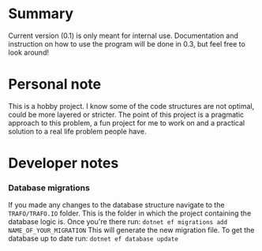 # Summary
Current version (0.1) is only meant for internal use. Documentation and instruction on how to use the program will be done in 0.3, but feel free to look around!

# Personal note
This is a hobby project. I know some of the code structures are not optimal, could be more layered or stricter. The point of this project is a pragmatic approach to this problem, a fun project for me to work on and a practical solution to a real life problem people have.

# Developer notes
### Database migrations
If you made any changes to the database structure navigate to the `TRAFO/TRAFO.IO` folder. This is the folder in which the project containing the database logic is. Once you're there run:
`dotnet ef migrations add NAME_OF_YOUR_MIGRATION`
This will generate the new migration file. To get the database up to date run:
`dotnet ef database update`
